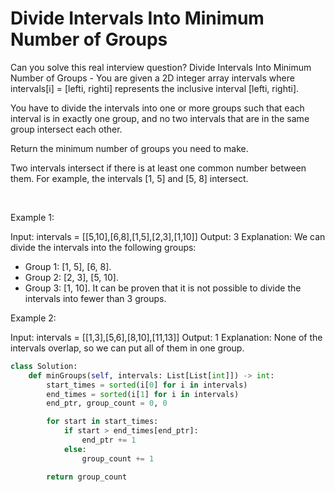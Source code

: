 # Divide Intervals Into Minimum Number of Groups

Can you solve this real interview question? Divide Intervals Into Minimum Number of Groups - You are given a 2D integer array intervals where intervals[i] = [lefti, righti] represents the inclusive interval [lefti, righti].

You have to divide the intervals into one or more groups such that each interval is in exactly one group, and no two intervals that are in the same group intersect each other.

Return the minimum number of groups you need to make.

Two intervals intersect if there is at least one common number between them. For example, the intervals [1, 5] and [5, 8] intersect.

 

Example 1:


Input: intervals = [[5,10],[6,8],[1,5],[2,3],[1,10]]
Output: 3
Explanation: We can divide the intervals into the following groups:
- Group 1: [1, 5], [6, 8].
- Group 2: [2, 3], [5, 10].
- Group 3: [1, 10].
It can be proven that it is not possible to divide the intervals into fewer than 3 groups.


Example 2:


Input: intervals = [[1,3],[5,6],[8,10],[11,13]]
Output: 1
Explanation: None of the intervals overlap, so we can put all of them in one group.

```py
class Solution:
    def minGroups(self, intervals: List[List[int]]) -> int:
        start_times = sorted(i[0] for i in intervals)
        end_times = sorted(i[1] for i in intervals)
        end_ptr, group_count = 0, 0

        for start in start_times:
            if start > end_times[end_ptr]:
                end_ptr += 1
            else:
                group_count += 1

        return group_count
```
